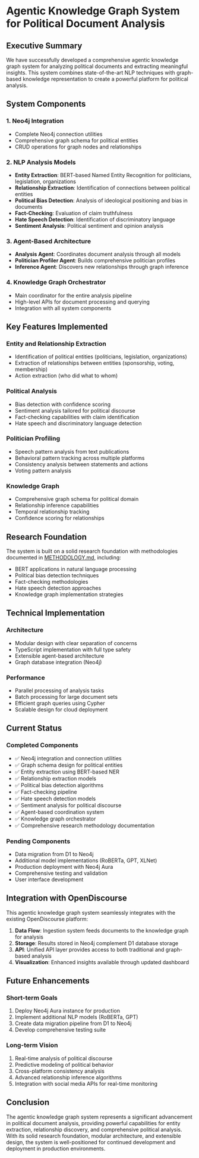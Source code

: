 # Agentic Knowledge Graph System for Political Document Analysis

## Executive Summary

We have successfully developed a comprehensive agentic knowledge graph system for analyzing political documents and extracting meaningful insights. This system combines state-of-the-art NLP techniques with graph-based knowledge representation to create a powerful platform for political analysis.

## System Components

### 1. Neo4j Integration
- Complete Neo4j connection utilities
- Comprehensive graph schema for political entities
- CRUD operations for graph nodes and relationships

### 2. NLP Analysis Models
- **Entity Extraction**: BERT-based Named Entity Recognition for politicians, legislation, organizations
- **Relationship Extraction**: Identification of connections between political entities
- **Political Bias Detection**: Analysis of ideological positioning and bias in documents
- **Fact-Checking**: Evaluation of claim truthfulness
- **Hate Speech Detection**: Identification of discriminatory language
- **Sentiment Analysis**: Political sentiment and opinion analysis

### 3. Agent-Based Architecture
- **Analysis Agent**: Coordinates document analysis through all models
- **Politician Profiler Agent**: Builds comprehensive politician profiles
- **Inference Agent**: Discovers new relationships through graph inference

### 4. Knowledge Graph Orchestrator
- Main coordinator for the entire analysis pipeline
- High-level APIs for document processing and querying
- Integration with all system components

## Key Features Implemented

### Entity and Relationship Extraction
- Identification of political entities (politicians, legislation, organizations)
- Extraction of relationships between entities (sponsorship, voting, membership)
- Action extraction (who did what to whom)

### Political Analysis
- Bias detection with confidence scoring
- Sentiment analysis tailored for political discourse
- Fact-checking capabilities with claim identification
- Hate speech and discriminatory language detection

### Politician Profiling
- Speech pattern analysis from text publications
- Behavioral pattern tracking across multiple platforms
- Consistency analysis between statements and actions
- Voting pattern analysis

### Knowledge Graph
- Comprehensive graph schema for political domain
- Relationship inference capabilities
- Temporal relationship tracking
- Confidence scoring for relationships

## Research Foundation

The system is built on a solid research foundation with methodologies documented in [METHODOLOGY.md](agentic_graph/METHODOLOGY.md), including:

- BERT applications in natural language processing
- Political bias detection techniques
- Fact-checking methodologies
- Hate speech detection approaches
- Knowledge graph implementation strategies

## Technical Implementation

### Architecture
- Modular design with clear separation of concerns
- TypeScript implementation with full type safety
- Extensible agent-based architecture
- Graph database integration (Neo4j)

### Performance
- Parallel processing of analysis tasks
- Batch processing for large document sets
- Efficient graph queries using Cypher
- Scalable design for cloud deployment

## Current Status

### Completed Components
- ✅ Neo4j integration and connection utilities
- ✅ Graph schema design for political entities
- ✅ Entity extraction using BERT-based NER
- ✅ Relationship extraction models
- ✅ Political bias detection algorithms
- ✅ Fact-checking pipeline
- ✅ Hate speech detection models
- ✅ Sentiment analysis for political discourse
- ✅ Agent-based coordination system
- ✅ Knowledge graph orchestrator
- ✅ Comprehensive research methodology documentation

### Pending Components
- Data migration from D1 to Neo4j
- Additional model implementations (RoBERTa, GPT, XLNet)
- Production deployment with Neo4j Aura
- Comprehensive testing and validation
- User interface development

## Integration with OpenDiscourse

This agentic knowledge graph system seamlessly integrates with the existing OpenDiscourse platform:

1. **Data Flow**: Ingestion system feeds documents to the knowledge graph for analysis
2. **Storage**: Results stored in Neo4j complement D1 database storage
3. **API**: Unified API layer provides access to both traditional and graph-based analysis
4. **Visualization**: Enhanced insights available through updated dashboard

## Future Enhancements

### Short-term Goals
1. Deploy Neo4j Aura instance for production
2. Implement additional NLP models (RoBERTa, GPT)
3. Create data migration pipeline from D1 to Neo4j
4. Develop comprehensive testing suite

### Long-term Vision
1. Real-time analysis of political discourse
2. Predictive modeling of political behavior
3. Cross-platform consistency analysis
4. Advanced relationship inference algorithms
5. Integration with social media APIs for real-time monitoring

## Conclusion

The agentic knowledge graph system represents a significant advancement in political document analysis, providing powerful capabilities for entity extraction, relationship discovery, and comprehensive political analysis. With its solid research foundation, modular architecture, and extensible design, the system is well-positioned for continued development and deployment in production environments.
